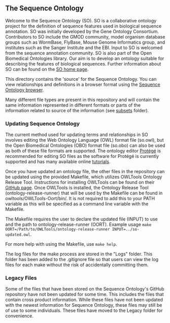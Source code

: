 ## The Sequence Ontology

Welcome to the Sequence Ontology (SO). SO is a collaborative ontology project for the definition of sequence features used in biological sequence annotation. SO was initially developed by the Gene Ontology Consortium. Contributors to SO include the GMOD community, model organism database groups such as WormBase, FlyBase, Mouse Genome Informatics group, and institutes such as the Sanger Institute and the EBI. Input to SO is welcomed from the sequence annotation community. SO is also part of the Open Biomedical Ontologies library. Our aim is to develop an ontology suitable for describing the features of biological sequences. Further information about SO can be found on the [SO home page](http://www.sequenceontology.org/).

This directory contains the 'source' for the Sequence Ontology. You can view relationships and definitions in a browser format using the [Sequence Ontology browser](http://www.sequenceontology.org/browser/obob.cgi).

Many different file types are present in this repository and will contain the same information represented in different formats or parts of the information related to source of the information (see [subsets](https://github.com/The-Sequence-Ontology/SO-Ontologies/tree/master/subsets) folder).

### Updating Sequence Ontology

The current method used for updating terms and relationships in SO involves editing the Web Ontology Language (OWL) format file (so.owl), but the Open Biomedical Ontologies (OBO) format file (so.obo) can also be used as both of these file formats are supported. The ontology editor [Prot&eacute;g&eacute;](https://protege.stanford.edu/) is recommended for editing SO files as the software for Prot&eacute;g&eacute; is currently supported and has many available online [tutorials](https://www.youtube.com/user/TheProtegeProject).

Once you have updated an ontology file, the other files in the repository can be updated using the provided Makefile, which utilizes OWLTools Ontology Release Tool. Instructions for installing OWLTools can be found on their [GitHub page](https://github.com/owlcollab/owltools). Once OWLTools is installed, the Ontology Release Tool (ontology-release-runner) that will be used by the Makefile can be found in owltools/OWLTools-Oort/bin/. It is not required to add this to your PATH variable as this will be specified as a command line variable with the Makefile.

The Makefile requires the user to declare the updated file (INPUT) to use and the path to ontology-release-runner (OORT). Example usage `make OORT=/Path/to/OWLTools/ontology-release-runner INPUT=../so-updated.owl`.

For more help with using the Makefile, use `make help`.

The log files for the make process are stored in the "Logs" folder. This folder has been added to the .gitignore file so that users can view the log files for each make without the risk of accidentally committing them.

### Legacy Files

Some of the files that have been stored on the Sequence Ontology's GitHub repository have not been updated for some time. This includes the files that contain cross product information. While these files have not been updated with the newest information for Sequence Ontology, these files may still be of use to some individuals. These files have moved to the Legacy folder for convenience.
